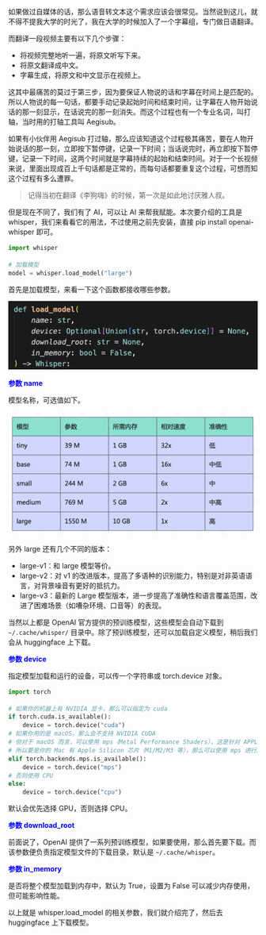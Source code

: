 如果做过自媒体的话，那么语音转文本这个需求应该会很常见。当然说到这儿，就不得不提我大学的时光了，我在大学的时候加入了一个字幕组，专门做日语翻译。

而翻译一段视频主要有以下几个步骤：

+ 将视频完整地听一遍，将原文听写下来。
+ 将原文翻译成中文。
+ 字幕生成，将原文和中文显示在视频上。

这其中最痛苦的莫过于第三步，因为要保证人物说的话和字幕在时间上是匹配的。所以人物说的每一句话，都要手动记录起始时间和结束时间，让字幕在人物开始说话的那一刻显示，在话说完的那一刻消失。而这个过程也有一个专业名词，叫打轴，当时用的打轴工具叫 Aegisub。

如果有小伙伴用 Aegisub 打过轴，那么应该知道这个过程极其痛苦，要在人物开始说话的那一刻，立即按下暂停键，记录一下时间；当话说完时，再立即按下暂停键，记录一下时间，这两个时间就是字幕持续的起始和结束时间。对于一个长视频来说，里面出现成百上千句话都是正常的，而每句话都要重复这个过程，可想而知这个过程有多么遭罪。

> 记得当初在翻译《李狗嗨》的时候，第一次是如此地讨厌雅人叔。

但是现在不同了，我们有了 AI，可以让 AI 来帮我赋能。本次要介绍的工具是 whisper，我们来看看它的用法，不过使用之前先安装，直接 pip install openai-whisper 即可。

~~~Python
import whisper

# 加载模型
model = whisper.load_model("large")
~~~

首先是加载模型，来看一下这个函数都接收哪些参数。

![](./1.png)

<font color="blue">**参数 name**</font>

模型名称，可选值如下。

![](./2.png)

另外 large 还有几个不同的版本：

+ large-v1：和 large 模型等价。
+ large-v2：对 v1 的改进版本，提高了多语种的识别能力，特别是对非英语语言，对背景噪音有更好的抵抗力。
+ large-v3：最新的 Large 模型版本，进一步提高了准确性和语言覆盖范围，改进了困难场景（如嘈杂环境、口音等）的表现。

当然以上都是 OpenAI 官方提供的预训练模型，这些模型会自动下载到 `~/.cache/whisper/` 目录中。除了预训练模型，还可以加载自定义模型，稍后我们会从 huggingface 上下载。

<font color="blue">**参数 device**</font>

指定模型加载和运行的设备，可以传一个字符串或 torch.device 对象。

~~~Python
import torch

# 如果你的机器上有 NVIDIA 显卡，那么可以指定为 cuda
if torch.cuda.is_available():
    device = torch.device("cuda")
# 如果你用的是 macOS，那么会不支持 NVIDIA CUDA
# 但对于 macOS 而言，可以使用 mps（Metal Performance Shaders），这是针对 APPLE 的 GPU 加速技术
# 所以要是你的 Mac 有 Apple Silicon 芯片（M1/M2/M3 等），那么可以使用 mps 进行加速
elif torch.backends.mps.is_available():
    device = torch.device("mps")
# 否则使用 CPU
else:
    device = torch.device("cpu")
~~~

默认会优先选择 GPU，否则选择 CPU。

<font color="blue">**参数 download_root**</font>

前面说了，OpenAI 提供了一系列预训练模型，如果要使用，那么首先要下载。而该参数便负责指定模型文件的下载目录，默认是 `~/.cache/whisper`。

<font color="blue">**参数 in_memory**</font>

是否将整个模型加载到内存中，默认为 True，设置为 False 可以减少内存使用，但可能影响性能。

以上就是 whisper.load_model 的相关参数，我们就介绍完了，然后去 huggingface 上下载模型。





















































